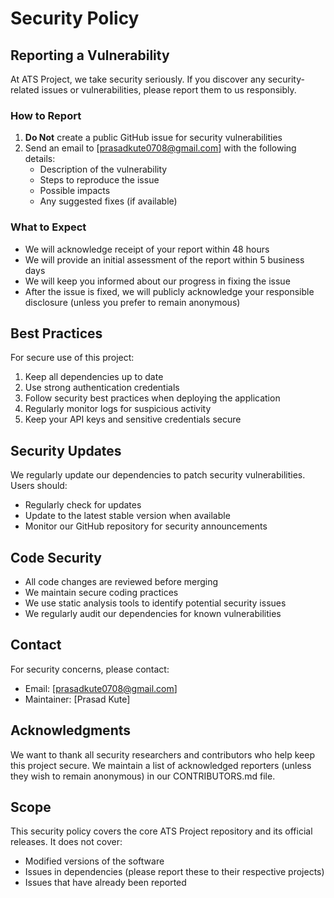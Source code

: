 # Security Policy

## Reporting a Vulnerability

At ATS Project, we take security seriously. If you discover any security-related issues or vulnerabilities, please report them to us responsibly.

### How to Report

1. **Do Not** create a public GitHub issue for security vulnerabilities
2. Send an email to [prasadkute0708@gmail.com] with the following details:
   - Description of the vulnerability
   - Steps to reproduce the issue
   - Possible impacts
   - Any suggested fixes (if available)

### What to Expect

- We will acknowledge receipt of your report within 48 hours
- We will provide an initial assessment of the report within 5 business days
- We will keep you informed about our progress in fixing the issue
- After the issue is fixed, we will publicly acknowledge your responsible disclosure (unless you prefer to remain anonymous)

## Best Practices

For secure use of this project:

1. Keep all dependencies up to date
2. Use strong authentication credentials
3. Follow security best practices when deploying the application
4. Regularly monitor logs for suspicious activity
5. Keep your API keys and sensitive credentials secure

## Security Updates

We regularly update our dependencies to patch security vulnerabilities. Users should:

- Regularly check for updates
- Update to the latest stable version when available
- Monitor our GitHub repository for security announcements

## Code Security

- All code changes are reviewed before merging
- We maintain secure coding practices
- We use static analysis tools to identify potential security issues
- We regularly audit our dependencies for known vulnerabilities

## Contact

For security concerns, please contact:
- Email: [prasadkute0708@gmail.com]
- Maintainer: [Prasad Kute]

## Acknowledgments

We want to thank all security researchers and contributors who help keep this project secure. We maintain a list of acknowledged reporters (unless they wish to remain anonymous) in our CONTRIBUTORS.md file.

## Scope

This security policy covers the core ATS Project repository and its official releases. It does not cover:
- Modified versions of the software
- Issues in dependencies (please report these to their respective projects)
- Issues that have already been reported
